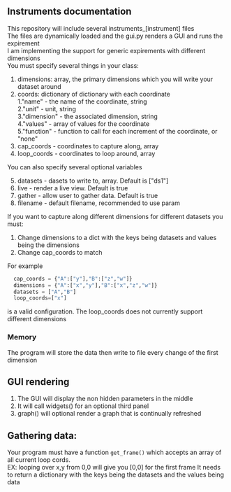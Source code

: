 ## Instruments documentation

This repository will include several instruments_[instrument] files  
The files are dynamically loaded and the gui.py renders a GUI and runs the expirement  
I am implementing the support for generic expirements with different dimensions  
You must specify several things in your class:

1. dimensions: array, the primary dimensions which you will write your dataset around
2. coords: dictionary of dictionary with each coordinate  
   1."name" - the name of the coordinate, string  
   2."unit" - unit, string  
   3."dimension" - the associated dimension, string  
   4."values" - array of values for the coordinate  
   5."function" - function to call for each increment of the coordinate, or "none"
3. cap_coords - coordinates to capture along, array
4. loop_coords - coordinates to loop around, array

You can also specify several optional variables

5. datasets - dasets to write to, array. Default is ["ds1"]
6. live - render a live view. Default is true
7. gather - allow user to gather data. Default is true
8. filename - default filename, recommended to use param  

If you want to capture along different dimensions for different datasets you must:
1. Change dimensions to a dict with the keys being datasets and values being the dimensions
2. Change cap_coords to match  

For example  
```python
  cap_coords = {"A":["y"],"B":["z","w"]}  
  dimensions = {"A":["x","y"],"B":["x","z","w"]} 
  datasets = ["A","B"]
  loop_coords=["x"]
```
is a valid configuration. The loop_coords does not currently support different dimensions

### Memory

The program will store the data then write to file every change of the first dimension

## GUI rendering

1. The GUI will display the non hidden parameters in the middle
2. It will call widgets() for an optional third panel
3. graph() will optional render a graph that is continually refreshed

## Gathering data:

Your program must have a function `get_frame()` which accepts an array of all current loop cords.  
EX: looping over x,y from 0,0 will give you [0,0] for the first frame It needs to return a dictionary with the keys
being the datasets and the values being data 